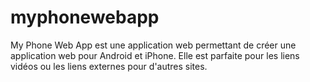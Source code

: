 # myphonewebapp
My Phone Web App est une application web permettant de créer une application web pour Android et iPhone. Elle est parfaite pour les liens vidéos ou les liens externes pour d'autres sites.
